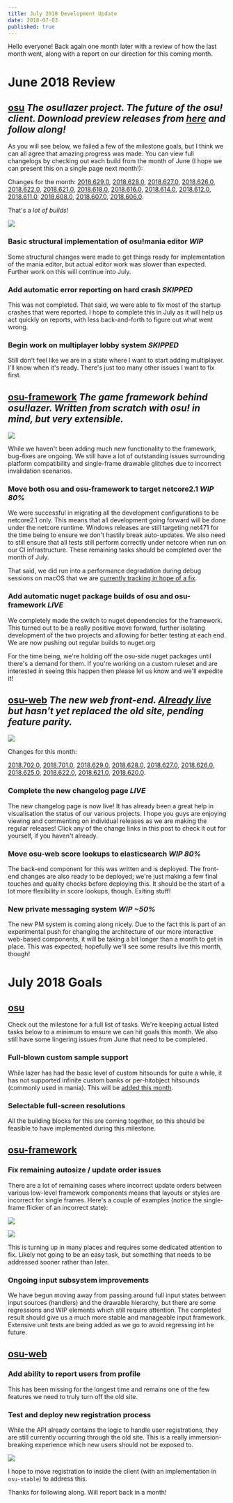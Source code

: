```yaml
---
title: July 2018 Development Update
date: 2018-07-03
published: true
---
```


Hello everyone! Back again one month later with a review of how the last month went, along with a report on our direction for this coming month.

# June 2018 Review

## [osu](https://github.com/ppy/osu) *The osu!lazer project. The future of the osu! client. Download preview releases from [here](https://github.com/ppy/osu/releases) and follow along!*

As you will see below, we failed a few of the milestone goals, but I think we can all agree that amazing progress was made. You can view full changelogs by checking out each build from the month of June (I hope we can present this on a single page next month!):

Changes for the month: [2018.629.0](https://osu.ppy.sh/home/changelog/lazer/2018.629.0), 
[2018.628.0](https://osu.ppy.sh/home/changelog/lazer/2018.628.0), 
[2018.627.0](https://osu.ppy.sh/home/changelog/lazer/2018.627.0), 
[2018.626.0](https://osu.ppy.sh/home/changelog/lazer/2018.626.0), 
[2018.622.0](https://osu.ppy.sh/home/changelog/lazer/2018.622.0), 
[2018.621.0](https://osu.ppy.sh/home/changelog/lazer/2018.621.0), 
[2018.618.0](https://osu.ppy.sh/home/changelog/lazer/2018.618.0), 
[2018.616.0](https://osu.ppy.sh/home/changelog/lazer/2018.616.0), 
[2018.614.0](https://osu.ppy.sh/home/changelog/lazer/2018.614.0), 
[2018.612.0](https://osu.ppy.sh/home/changelog/lazer/2018.612.0), 
[2018.611.0](https://osu.ppy.sh/home/changelog/lazer/2018.611.0), 
[2018.608.0](https://osu.ppy.sh/home/changelog/lazer/2018.608.0), 
[2018.607.0](https://osu.ppy.sh/home/changelog/lazer/2018.607.0), 
[2018.606.0](https://osu.ppy.sh/home/changelog/lazer/2018.606.0).

That's a *lot of builds*!

![](https://puu.sh/AP8On/28fda5d5c6.png)

### Basic structural implementation of osu!mania editor *WIP*

Some structural changes were made to get things ready for implementation of the mania editor, but actual editor work was slower than expected. Further work on this will continue into July.

### Add automatic error reporting on hard crash *SKIPPED*

This was not completed. That said, we were able to fix most of the startup crashes that were reported. I hope to complete this in July as it will help us act quickly on reports, with less back-and-forth to figure out what went wrong.

### Begin work on multiplayer lobby system *SKIPPED*

Still don't feel like we are in a state where I want to start adding multiplayer. I'll know when it's ready. There's just too many other issues I want to fix first.

## [osu-framework](https://github.com/ppy/osu-framework) *The game framework behind osu!lazer. Written from scratch with osu! in mind, but very extensible.*

![](https://puu.sh/AP8OC/ad3335747a.png)

While we haven't been adding much new functionality to the framework, bug-fixes are ongoing. We still have a lot of outstanding issues surrounding platform compatibility and single-frame drawable glitches due to incorrect invalidation scenarios.

### Move both osu and osu-framework to target netcore2.1 *WIP 80%*

We were successful in migrating all the development configurations to be netcore2.1 only. This means that all development going forward will be done under the netcore runtime. Windows releases are still targeting net471 for the time being to ensure we don't hastily break auto-updates. We also need to still ensure that all tests still perform correctly under netcore when run on our CI infrastructure. These remaining tasks should be completed over the month of July.

That said, we did run into a performance degradation during debug sessions on macOS that we are [currently tracking in hope of a fix](https://github.com/ppy/osu-framework/issues/1664).

### Add automatic nuget package builds of osu and osu-framework *LIVE*

We completely made the switch to nuget dependencies for the framework. This turned out to be a really positive move forward, further isolating development of the two projects and allowing for better testing at each end. We are now pushing out regular builds to nuget.org

For the time being, we're holding off the osu-side nuget packages until there's a demand for them. If you're working on a custom ruleset and are interested in seeing this happen then please let us know and we'll expedite it!

## [osu-web](https://github.com/ppy/osu-web) *The new web front-end. [Already live](https://osu.ppy.sh/home) but hasn't yet replaced the old site, pending feature parity.*

![](https://puu.sh/AP8OO/47edec9cb1.png)

Changes for this month:

[2018.702.0](https://osu.ppy.sh/home/changelog/web/2018.702.0), 
[2018.701.0](https://osu.ppy.sh/home/changelog/web/2018.701.0), 
[2018.629.0](https://osu.ppy.sh/home/changelog/web/2018.629.0), 
[2018.628.0](https://osu.ppy.sh/home/changelog/web/2018.628.0), 
[2018.627.0](https://osu.ppy.sh/home/changelog/web/2018.627.0), 
[2018.626.0](https://osu.ppy.sh/home/changelog/web/2018.626.0), 
[2018.625.0](https://osu.ppy.sh/home/changelog/web/2018.625.0), 
[2018.622.0](https://osu.ppy.sh/home/changelog/web/2018.622.0), 
[2018.621.0](https://osu.ppy.sh/home/changelog/web/2018.621.0), 
[2018.620.0](https://osu.ppy.sh/home/changelog/web/2018.620.0).

### Complete the new changelog page *LIVE*

The new changelog page is now live! It has already been a great help in visualisation the status of our various projects. I hope you guys are enjoying viewing and commenting on individual releases as we are making the regular releases! Click any of the change links in this post to check it out for yourself, if you haven't already.

### Move osu-web score lookups to elasticsearch *WIP 80%*

The back-end component for this was written and is deployed. The front-end changes are also ready to be deployed; we're just making a few final touches and quality checks before deploying this. It should be the start of a lot more flexibility in score lookups, though. Exiting stuff!

### New private messaging system *WIP ~50%*

The new PM system is coming along nicely. Due to the fact this is part of an experimental push for changing the architecture of our more interactive web-based components, it will be taking a bit longer than a month to get in place. This was expected; hopefully we'll see some results live this month, though!

# July 2018 Goals

## [osu](https://github.com/ppy/osu/milestone/37)

Check out the milestone for a full list of tasks. We're keeping actual listed tasks below to a minimum to ensure we can hit goals this month. We also still have some lingering issues from June that need to be completed.

### Full-blown custom sample support

While lazer has had the basic level of custom hitsounds for quite a while, it has not supported infinite custom banks or per-hitobject hitsounds (commonly used in mania). This will be [added this month](https://github.com/ppy/osu/issues/2907).

### Selectable full-screen resolutions

All the building blocks for this are coming together, so this should be feasible to have implemented during this milestone.

## [osu-framework](https://github.com/ppy/osu-framework/milestone/14)

### Fix remaining autosize / update order issues

There are a lot of remaining cases where incorrect update orders between various low-level framework components means that layouts or styles are incorrect for single frames. Here's a couple of examples (notice the single-frame flicker of an incorrect state):

![](https://puu.sh/AQ3fC/e63d04af89.gif)

![](https://puu.sh/AQ4ap/8373705673.gif)

This is turning up in many places and requires some dedicated attention to fix. Likely not going to be an easy task, but something that needs to be addressed sooner rather than later.

### Ongoing input subsystem improvements

We have begun moving away from passing around full input states between input sources (handlers) and the drawable hierarchy, but there are some regressions and WIP elements which still require attention. The completed result should give us a much more stable and manageable input framework. Extensive unit tests are being added as we go to avoid regressing int he future.

## [osu-web](https://github.com/ppy/osu-web/milestone/14)

### Add ability to report users from profile

This has been missing for the longest time and remains one of the few features we need to truly turn off the old site.

### Test and deploy new registration process

While the API already contains the logic to handle user registrations, they are still currently occurring through the old site. This is a really immersion-breaking experience which new users should not be exposed to.

![](https://puu.sh/AQ4of/d908f5e860.gif)

I hope to move registration to inside the client (with an implementation in `osu-stable`) to address this.

Thanks for following along. Will report back in a month!